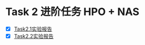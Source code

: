 # Task 2 进阶任务 HPO + NAS

- [x] [Task2.1实验报告](Task2.1/README.md)
- [x] [Task2.2实验报告](Task2.2/README.md)